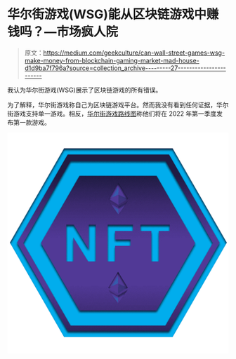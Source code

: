 # 华尔街游戏(WSG)能从区块链游戏中赚钱吗？—市场疯人院

> 原文：<https://medium.com/geekculture/can-wall-street-games-wsg-make-money-from-blockchain-gaming-market-mad-house-d1d9ba7f796a?source=collection_archive---------27----------------------->

我认为华尔街游戏(WSG)展示了区块链游戏的所有错误。

为了解释，华尔街游戏称自己为区块链游戏平台。然而我没有看到任何证据，华尔街游戏支持单一游戏。相反，[华尔街游戏路线图](https://docs.wallstreetgames.net/platform/roadmap)称他们将在 2022 年第一季度发布第一款游戏。

![](img/223c370767d5ab67319fd66d24f4798e.png)